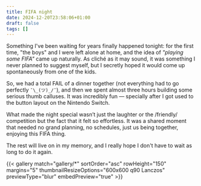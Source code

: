 ```yaml
---
title: FIFA night
date: 2024-12-20T23:58:06+01:00
draft: false
tags: []
---
```


Something I've been waiting for years finally happened tonight: for the first time, "the boys" and I were left alone at home, and the idea of *"playing some FIFA"* came up naturally. As cliché as it may sound, it was something I never planned to suggest myself, but I secretly hoped it would come up spontaneously from one of the kids.

So, we had a total FAIL of a dinner together (not everything had to go perfectly `¯\_(ツ)_/¯`), and then we spent almost three hours building some serious thumb calluses. It was incredibly fun — specially after I got used to the button layout on the Nintendo Switch.

What made the night special wasn’t just the laughter or the /friendly/ competition but the fact that it felt so effortless. It was a shared moment that needed no grand planning, no schedules, just us being together, enjoying this FIFA thing.

The rest will live on in my memory, and I really hope I don't have to wait as long to do it again.


{{< gallery match="gallery/*" sortOrder="asc" rowHeight="150" margins="5" thumbnailResizeOptions="600x600 q90 Lanczos" previewType="blur" embedPreview="true" >}}
